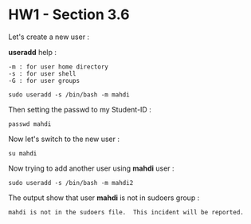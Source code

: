 # HW1 - Section 3.6


Let's create a new user :

**useradd** help :

	-m : for user home directory
	-s : for user shell
	-G : for user groups

```
sudo useradd -s /bin/bash -m mahdi
```

Then setting the passwd to my Student-ID :

```
passwd mahdi
```

Now let's switch to the new user :

```
su mahdi
```


Now trying to add another user using **mahdi** user :

```
sudo useradd -s /bin/bash -m mahdi2
```

The output show that user **mahdi** is not in sudoers group :

```
mahdi is not in the sudoers file.  This incident will be reported.
```
